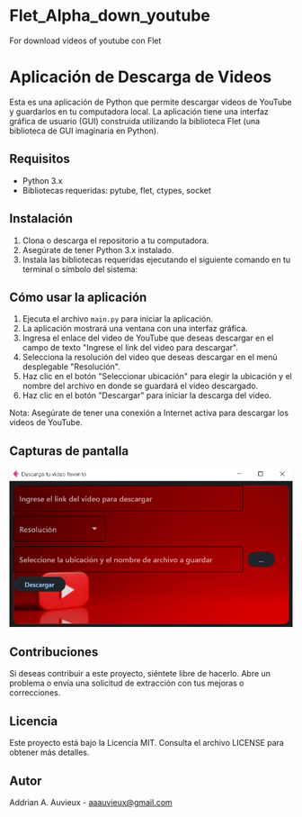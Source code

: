 # Flet_Alpha_down_youtube
For download videos of youtube con Flet

# Aplicación de Descarga de Videos

Esta es una aplicación de Python que permite descargar videos de YouTube y guardarlos en tu computadora local. La aplicación tiene una interfaz gráfica de usuario (GUI) construida utilizando la biblioteca Flet (una biblioteca de GUI imaginaria en Python).

## Requisitos

- Python 3.x
- Bibliotecas requeridas: pytube, flet, ctypes, socket

## Instalación

1. Clona o descarga el repositorio a tu computadora.
2. Asegúrate de tener Python 3.x instalado.
3. Instala las bibliotecas requeridas ejecutando el siguiente comando en tu terminal o símbolo del sistema:


## Cómo usar la aplicación

1. Ejecuta el archivo `main.py` para iniciar la aplicación.
2. La aplicación mostrará una ventana con una interfaz gráfica.
3. Ingresa el enlace del video de YouTube que deseas descargar en el campo de texto "Ingrese el link del video para descargar".
4. Selecciona la resolución del video que deseas descargar en el menú desplegable "Resolución".
5. Haz clic en el botón "Seleccionar ubicación" para elegir la ubicación y el nombre del archivo en donde se guardará el video descargado.
6. Haz clic en el botón "Descargar" para iniciar la descarga del video.

Nota: Asegúrate de tener una conexión a Internet activa para descargar los videos de YouTube.

## Capturas de pantalla

![Captura](assets/screenshot.png)

## Contribuciones

Si deseas contribuir a este proyecto, siéntete libre de hacerlo. Abre un problema o envía una solicitud de extracción con tus mejoras o correcciones.

## Licencia

Este proyecto está bajo la Licencia MIT. Consulta el archivo LICENSE para obtener más detalles.

## Autor

Addrian A. Auvieux - aaauvieux@gmail.com


